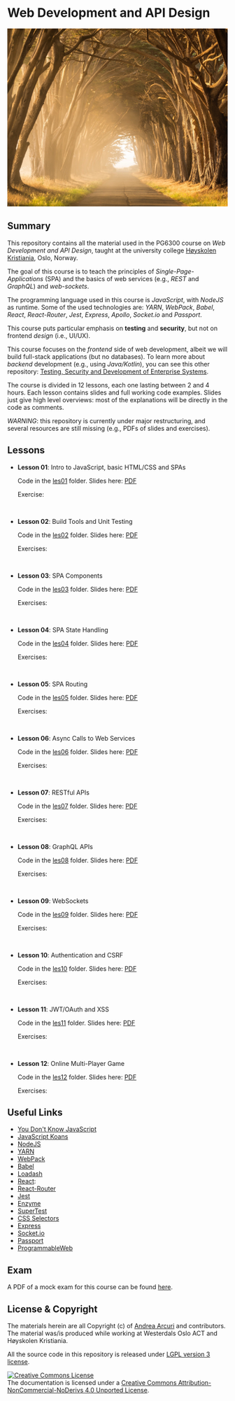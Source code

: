 # Web Development and API Design


![](docs/img/stephen-leonardi-369733-unsplash-compressed.jpg "Photo by Stephen Leonardi on Unsplash")

## Summary

This repository contains all the material used in the PG6300 course 
on *Web Development and API Design*, taught at 
the university college [Høyskolen Kristiania](https://kristiania.no/), Oslo, Norway.

The goal of this course is to teach the principles of *Single-Page-Applications* (SPA)
and the basics of web services (e.g., *REST* and *GraphQL*) and *web-sockets*.

The programming language used in this course is *JavaScript*, with *NodeJS* as runtime.
Some of the used technologies are: *YARN*, *WebPack*, *Babel*, *React*, *React-Router*, 
*Jest*, *Express*, *Apollo*, *Socket.io* and *Passport*. 

This course puts particular emphasis on **testing** and **security**, but not on 
frontend *design* (i.e., UI/UX).

This course focuses on the *frontend* side of web development, albeit
we will build full-stack applications (but no databases).
To learn more about *backend* development (e.g., using *Java/Kotlin*), you can see this
other repository: [Testing, Security and Development of Enterprise Systems](https://github.com/arcuri82/testing_security_development_enterprise_systems).

The course is divided in 12 lessons, each one lasting between 2 and 4 hours.
Each lesson contains slides and full working code examples. 
Slides just give high level overviews: most of the explanations will be directly in
the code as comments. 

*WARNING*: this repository is currently under major restructuring, and several resources
are still missing (e.g., PDFs of slides and exercises).

## Lessons

* **Lesson 01**: Intro to JavaScript, basic HTML/CSS and SPAs

  Code in the [les01](les01) folder. Slides here: [PDF](docs/slides/lesson_01.pdf)  

  Exercise: 

<br />

* **Lesson 02**: Build Tools and Unit Testing

  Code in the [les02](les02) folder. Slides here: [PDF](docs/slides/lesson_0.pdf)  
   
  Exercises: 
  
<br />

* **Lesson 03**: SPA Components

  Code in the [les03](les03) folder. Slides here: [PDF](docs/slides/lesson_0.pdf)  
   
  Exercises: 

<br />

* **Lesson 04**: SPA State Handling

  Code in the [les04](les04) folder. Slides here: [PDF](docs/slides/lesson_0.pdf)  
   
  Exercises: 

<br />

* **Lesson 05**: SPA Routing

  Code in the [les05](les05) folder. Slides here: [PDF](docs/slides/lesson_0.pdf)  
   
  Exercises: 

<br />

* **Lesson 06**: Async Calls to Web Services

  Code in the [les06](les06) folder. Slides here: [PDF](docs/slides/lesson_0.pdf)  
   
  Exercises: 

<br />


* **Lesson 07**: RESTful APIs

  Code in the [les07](les07) folder. Slides here: [PDF](docs/slides/lesson_0.pdf)  
   
  Exercises: 

<br />

* **Lesson 08**: GraphQL APIs

  Code in the [les08](les08) folder. Slides here: [PDF](docs/slides/lesson_0.pdf)  
   
  Exercises: 

<br />

* **Lesson 09**: WebSockets

  Code in the [les09](les09) folder. Slides here: [PDF](docs/slides/lesson_0.pdf)  
   
  Exercises: 

<br />

* **Lesson 10**: Authentication and CSRF

  Code in the [les10](les10) folder. Slides here: [PDF](docs/slides/lesson_0.pdf)  
   
  Exercises: 
    

<br />

* **Lesson 11**: JWT/OAuth and XSS

  Code in the [les11](les11) folder. Slides here: [PDF](docs/slides/lesson_0.pdf)  
   
  Exercises: 


<br />

* **Lesson 12**: Online Multi-Player Game

  Code in the [les12](les12) folder. Slides here: [PDF](docs/slides/lesson_12.pdf)

  Exercises: 

## Useful Links

* [You Don't Know JavaScript](https://github.com/getify/You-Dont-Know-JS)
* [JavaScript Koans](https://github.com/liammclennan/JavaScript-Koans)      
* [NodeJS](https://nodejs.org/)
* [YARN](https://yarnpkg.com)
* [WebPack](https://webpack.js.org)
* [Babel](https://babeljs.io/)
* [Loadash](https://lodash.com)
* [React](https://reactjs.org):
* [React-Router](https://reacttraining.com/react-router)
* [Jest](https://github.com/facebook/jest)
* [Enzyme](https://github.com/airbnb/enzyme)
* [SuperTest](https://github.com/visionmedia/supertest)
* [CSS Selectors](https://www.w3schools.com/cssref/css_selectors.asp)
* [Express](http://expressjs.com/)
* [Socket.io](https://socket.io/)
* [Passport](http://www.passportjs.org/)
* [ProgrammableWeb](http://www.programmableweb.com/)


## Exam

A PDF of a mock exam for this course can be found [here](docs/pg6300_mock_exam.pdf). 

## License & Copyright

The materials herein are all Copyright (c) of [Andrea Arcuri](http://www.arcuriandrea.org) 
and contributors.
The material was/is produced while working at 
Westerdals Oslo ACT and Høyskolen Kristiania.

All the source code in this repository is released under 
[LGPL version 3 license](LICENSE).

<a rel="license" href="http://creativecommons.org/licenses/by-nc-nd/4.0/">
<img alt="Creative Commons License" style="border-width:0" 
src="https://i.creativecommons.org/l/by-nc-nd/4.0/88x31.png" /></a>
<br />
The documentation is licensed under a <a rel="license" href="http://creativecommons.org/licenses/by-nc-nd/4.0/">Creative Commons Attribution-NonCommercial-NoDerivs 4.0 Unported License</a>.

